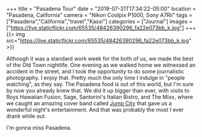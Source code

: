 +++
title = "Pasadena Tour"
date = "2019-07-31T17:34:22-05:00"
location = "Pasadena, California"
camera = "Nikon Coolpix P1000, Sony A7Rii"
tags = ["Pasadena","California","travel","Kassi"]
categories = ["Journal"]
images = ["https://live.staticflickr.com/65535/48426390296_fa22e073bb_k.jpg"]
+++
{{< img src="https://live.staticflickr.com/65535/48426390296_fa22e073bb_k.jpg" >}}
<!--more-->

Although it was a standard work week for the both of us, we made the best of the Old Town nightlife. One evening as we walked home we witnessed an accident in the street, and I took the opportunity to do some journalistic photography. I enjoy that. Pretty much the only time I indulge in "people watching", as they say. The Pasadena food is out of this world, but I'm sure by now you already knew that. We did it up bigger than ever, with visits to Roys Hawaiian Fusion, Sage, Santorini's Italian Bistro, and The Mixx, where we caught an amazing cover band called [Jump City](http://jumpcity.rocks) that gave us a wonderful night's entertainment. And that was probably the most I ever drank while out.

I'm gonna miss Pasadena. 

<div id="gallery" style="display:none;"><img alt="IMG_3765" src="https://live.staticflickr.com/65535/48426385116_608d58c5fc.jpg"
data-image="https://live.staticflickr.com/65535/48426385116_0aedaef32c_k.jpg">
<img alt="DSCN1962" src="https://live.staticflickr.com/65535/48426387631_3b2166fd3b.jpg"
data-image="https://live.staticflickr.com/65535/48426387631_8734ad9a27_k.jpg">
<img alt="DSCN2028" src="https://live.staticflickr.com/65535/48426384711_4b7478e4fc.jpg"
data-image="https://live.staticflickr.com/65535/48426384711_6c3f68ccaf_k.jpg">
<img alt="DSCN1981" src="https://live.staticflickr.com/65535/48426389536_436fc13879.jpg"
data-image="https://live.staticflickr.com/65535/48426389536_f5430fa335_k.jpg">
<img alt="Pasadena Tour" src="https://live.staticflickr.com/65535/48426390596_38b85a9ef3.jpg"
data-image="https://live.staticflickr.com/65535/48426390596_be70e86a7b_k.jpg">
<img alt="DSCN2094" src="https://live.staticflickr.com/65535/48426530792_07a4004630.jpg"
data-image="https://live.staticflickr.com/65535/48426530792_919a833423_k.jpg">
<img alt="IMG_3792" src="https://live.staticflickr.com/65535/48426531002_cf5ac494ac.jpg"
data-image="https://live.staticflickr.com/65535/48426531002_d8e9fa3de1_k.jpg">
<img alt="Pasadena Tour" src="https://live.staticflickr.com/65535/48426533122_b206a47ae1.jpg"
data-image="https://live.staticflickr.com/65535/48426533122_06c515e302_k.jpg">
<img alt="DSCN2049" src="https://live.staticflickr.com/65535/48426529247_ac6866efcd.jpg"
data-image="https://live.staticflickr.com/65535/48426529247_1b753ad022_k.jpg">
<img alt="Pasadena Tour" src="https://live.staticflickr.com/65535/48426390166_92c4000ee7.jpg"
data-image="https://live.staticflickr.com/65535/48426390166_4baa094cb1_k.jpg">
<img alt="DSCN1995" src="https://live.staticflickr.com/65535/48426389271_c115abd7db.jpg"
data-image="https://live.staticflickr.com/65535/48426389271_8cb74a6a6d_k.jpg">
<img alt="IMG_3763" src="https://live.staticflickr.com/65535/48426387206_e7a2f4bf07.jpg"
data-image="https://live.staticflickr.com/65535/48426387206_b8cdfe301e_k.jpg">
<img alt="DSCN2097" src="https://live.staticflickr.com/65535/48426531317_10f065e34c.jpg"
data-image="https://live.staticflickr.com/65535/48426531317_931e0ea8c6_k.jpg">
<img alt="DSCN1993" src="https://live.staticflickr.com/65535/48426389076_8f8d7b2814.jpg"
data-image="https://live.staticflickr.com/65535/48426389076_d0c3282e20_k.jpg">
<img alt="IMG_3762" src="https://live.staticflickr.com/65535/48426530017_89092b0d55.jpg"
data-image="https://live.staticflickr.com/65535/48426530017_638b5498b2_k.jpg">
<img alt="Pasadena Tour" src="https://live.staticflickr.com/65535/48426533512_5158c8f96b.jpg"
data-image="https://live.staticflickr.com/65535/48426533512_21dc7a2fb8_k.jpg">
<img alt="DSCN1966" src="https://live.staticflickr.com/65535/48426528032_c8689c9d75.jpg"
data-image="https://live.staticflickr.com/65535/48426528032_64196ed8b9_k.jpg">
<img alt="IMG_3770" src="https://live.staticflickr.com/65535/48426385766_0a03d371f5.jpg"
data-image="https://live.staticflickr.com/65535/48426385766_4cfbb6f92c_k.jpg">
<img alt="DSCN2112" src="https://live.staticflickr.com/65535/48426530507_3aa2f40277.jpg"
data-image="https://live.staticflickr.com/65535/48426530507_56cbd30898_k.jpg">
<img alt="IMG_3773" src="https://live.staticflickr.com/65535/48426529537_9d0189bfa1.jpg"
data-image="https://live.staticflickr.com/65535/48426529537_3a43a8067f_k.jpg">
<img alt="DSCN2032" src="https://live.staticflickr.com/65535/48426532377_1fcfb71715.jpg"
data-image="https://live.staticflickr.com/65535/48426532377_26dca126fc_k.jpg">
<img alt="DSCN2083" src="https://live.staticflickr.com/65535/48426388886_ae54343245.jpg"
data-image="https://live.staticflickr.com/65535/48426388886_8204c0118c_k.jpg">
<img alt="DSCN2018" src="https://live.staticflickr.com/65535/48426390011_091a2dc2a2.jpg"
data-image="https://live.staticflickr.com/65535/48426390011_331477b312_k.jpg">
<img alt="IMG_3764" src="https://live.staticflickr.com/65535/48426528667_38626eb2e7.jpg"
data-image="https://live.staticflickr.com/65535/48426528667_7a345cda5b_k.jpg">
<img alt="IMG_3766" src="https://live.staticflickr.com/65535/48426528977_0801d5e997.jpg"
data-image="https://live.staticflickr.com/65535/48426528977_16d4b59f79_k.jpg"></div>
